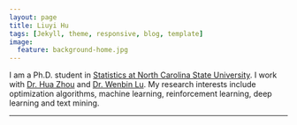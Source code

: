 ```yaml
---
layout: page
title: Liuyi Hu
tags: [Jekyll, theme, responsive, blog, template]
image:
  feature: background-home.jpg
---
```


I am a Ph.D. student in [Statistics at North Carolina State University](http://www.stat.ncsu.edu/). I work with [Dr. Hua Zhou](http://hua-zhou.github.io) and [Dr. Wenbin Lu](http://www4.stat.ncsu.edu/~lu/). My research interests include optimization algorithms, machine learning, reinforcement learning, deep learning and text mining.


---
